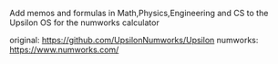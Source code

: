 Add memos and formulas in Math,Physics,Engineering and CS to the Upsilon OS for the numworks calculator

original: https://github.com/UpsilonNumworks/Upsilon
numworks: https://www.numworks.com/
